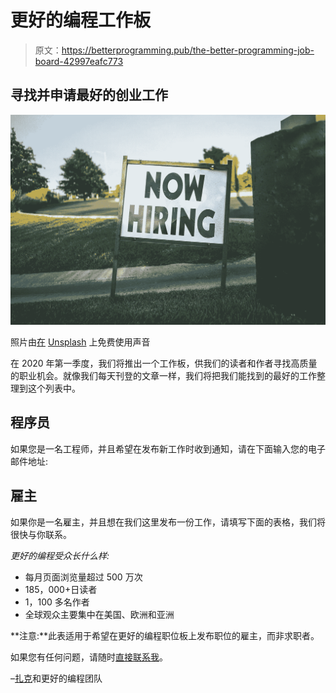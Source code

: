 # 更好的编程工作板

> 原文：<https://betterprogramming.pub/the-better-programming-job-board-42997eafc773>

## 寻找并申请最好的创业工作

![](img/c51e7dfc4f2fa853b7bf88449dc6dfd7.png)

照片由[在](https://unsplash.com/@freetousesoundscom?utm_source=unsplash&utm_medium=referral&utm_content=creditCopyText) [Unsplash](https://unsplash.com/s/photos/jobs?utm_source=unsplash&utm_medium=referral&utm_content=creditCopyText) 上免费使用声音

在 2020 年第一季度，我们将推出一个工作板，供我们的读者和作者寻找高质量的职业机会。就像我们每天刊登的文章一样，我们将把我们能找到的最好的工作整理到这个列表中。

## 程序员

如果您是一名工程师，并且希望在发布新工作时收到通知，请在下面输入您的电子邮件地址:

## 雇主

如果你是一名雇主，并且想在我们这里发布一份工作，请填写下面的表格，我们将很快与你联系。

*更好的编程受众长什么样:*

*   每月页面浏览量超过 500 万次
*   185，000+日读者
*   1，100 多名作者
*   全球观众主要集中在美国、欧洲和亚洲

**注意:**此表适用于希望在更好的编程职位板上发布职位的雇主，而非求职者。

如果您有任何问题，请随时[直接联系我](mailto:zack@zackshapiro.com)。

–[扎克](http://twitter.com/zackshapiro)和更好的编程团队